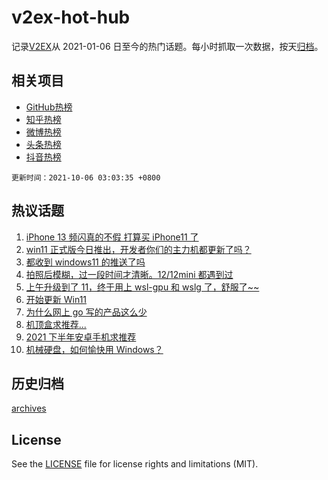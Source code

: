 # v2ex-hot-hub

 记录[V2EX](https://www.v2ex.com/)从 2021-01-06 日至今的热门话题。每小时抓取一次数据，按天[归档](archives)。
 
 ## 相关项目

- [GitHub热榜](https://github.com/snaildev/github-hot-hub)
- [知乎热榜](https://github.com/snaildev/zhihu-hot-hub)
- [微博热榜](https://github.com/snaildev/weibo-hot-hub)
- [头条热榜](https://github.com/snaildev/toutiao-hot-hub)
- [抖音热榜](https://github.com/snaildev/douyin-hot-hub)


 `更新时间：2021-10-06 03:03:35 +0800`

## 热议话题

1. [iPhone 13 频闪真的不假 打算买 iPhone11 了](https://www.v2ex.com/t/805976)
1. [win11 正式版今日推出，开发者你们的主力机都更新了吗？](https://www.v2ex.com/t/805929)
1. [都收到 windows11 的推送了吗](https://www.v2ex.com/t/805915)
1. [拍照后模糊，过一段时间才清晰。12/12mini 都遇到过](https://www.v2ex.com/t/805965)
1. [上午升级到了 11，终于用上 wsl-gpu 和 wslg 了，舒服了~~](https://www.v2ex.com/t/805938)
1. [开始更新 Win11](https://www.v2ex.com/t/805927)
1. [为什么网上 go 写的产品这么少](https://www.v2ex.com/t/806003)
1. [机顶盒求推荐...](https://www.v2ex.com/t/805916)
1. [2021 下半年安卓手机求推荐](https://www.v2ex.com/t/805951)
1. [机械硬盘，如何愉快用 Windows？](https://www.v2ex.com/t/805963)

## 历史归档

[archives](archives)

## License

See the [LICENSE](LICENSE) file for license rights and limitations (MIT).
